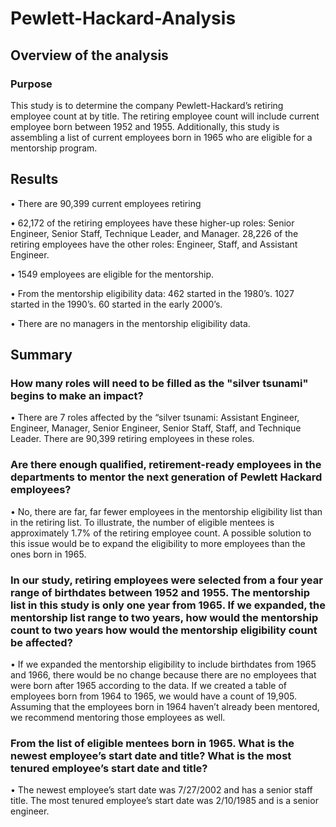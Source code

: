 # Pewlett-Hackard-Analysis

## Overview of the analysis

### Purpose
This study is to determine the company Pewlett-Hackard’s retiring employee count at by title. The retiring employee count will include current employee born between 1952 and 1955. Additionally, this study is assembling a list of current employees born in 1965 who are eligible for a mentorship program.

## Results
•	There are 90,399 current employees retiring

•	62,172 of the retiring employees have these higher-up roles: Senior Engineer, Senior Staff, Technique Leader, and Manager.
28,226 of the retiring employees have the other roles: Engineer, Staff, and Assistant Engineer.

•	1549 employees are eligible for the mentorship.

•	From the mentorship eligibility data: 462 started in the 1980’s. 1027 started in the 1990’s. 60 started in the early 2000’s.

•	There are no managers in the mentorship eligibility data.

## Summary
### How many roles will need to be filled as the "silver tsunami" begins to make an impact?

•	There are 7 roles affected by the “silver tsunami: Assistant Engineer, Engineer, Manager, Senior Engineer, Senior Staff, Staff, and Technique Leader. There are 90,399 retiring employees in these roles.

### Are there enough qualified, retirement-ready employees in the departments to mentor the next generation of Pewlett Hackard employees?

•	No, there are far, far fewer employees in the mentorship eligibility list than in the retiring list. To illustrate, the number of eligible mentees is approximately 1.7% of the retiring employee count. A possible solution to this issue would be to expand the eligibility to more employees than the ones born in 1965.

### In our study, retiring employees were selected from a four year range of birthdates between 1952 and 1955. The mentorship list in this study is only one year from 1965. If we expanded, the mentorship list range to two years, how would the mentorship count to two years how would the mentorship eligibility count be affected?

•	If we expanded the mentorship eligibility to include birthdates from 1965 and 1966, there would be no change because there are no employees that were born after 1965 according to the data. If we created a table of employees born from 1964 to 1965, we would have a count of 19,905. Assuming that the employees born in 1964 haven’t already been mentored, we recommend mentoring those employees as well.

### From the list of eligible mentees born in 1965. What is the newest employee’s start date and title? What is the most tenured employee’s start date and title?

•	The newest employee’s start date was 7/27/2002 and has a senior staff title. The most tenured employee’s start date was 2/10/1985 and is a senior engineer.
